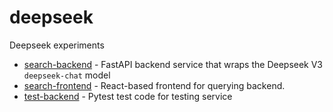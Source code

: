 # deepseek
Deepseek experiments

* [search-backend](search-backend.py) - FastAPI backend service that wraps the Deepseek V3 `deepseek-chat` model
* [search-frontend](search-frontend.html) - React-based frontend for querying backend.
* [test-backend](test-backend.py) - Pytest test code for testing service
